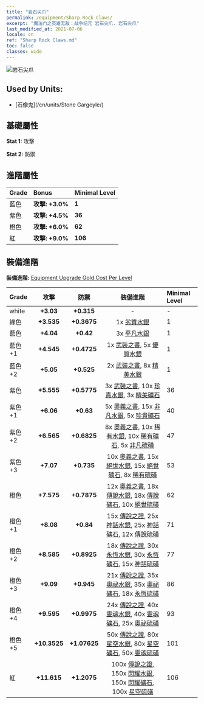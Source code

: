 ```yaml
---
title: "岩石尖爪"
permalink: /equipment/Sharp Rock Claws/
excerpt: "魔法门之英雄无敌：战争纪元 岩石尖爪. 岩石尖爪"
last_modified_at: 2021-07-06
locale: cn
ref: "Sharp Rock Claws.md"
toc: false
classes: wide
---
```


  ![岩石尖爪](/images/e/e_6023.png)

## Used by Units:

* [石像鬼](/cn/units/Stone Gargoyle/) 


## 基礎屬性
 **Stat 1:** 攻擊

 **Stat 2:** 防禦

## 進階屬性

  |     Grade    |   Bonus | Minimal Level | 
  |:-------------|:--------|:--------------| 
  | 藍色 | **攻擊: +3.0%** | **1** | 
  | 紫色 | **攻擊: +4.5%** | **36** | 
  | 橙色 | **攻擊: +6.0%** | **62** | 
  | 紅 | **攻擊: +9.0%** | **106** | 


## 裝備進階
 **裝備進階:** [Equipment Upgrade Gold Cost Per Level](/equipment/EquipmentUpgradeCostPerLevel/) 

  |          Grade      | 攻擊 | 防禦 | 裝備進階 | Minimal Level |
  |:--------------------|:---------:|:---------:|:----------------:|:--------------|
  | white | **+3.03** | **+0.315** | - | - |
  | 綠色 | **+3.535** | **+0.3675** | 1x [劣質水銀](/cn/Items/mat_2/) | 1 |
  | 藍色 | **+4.04** | **+0.42** | 3x [平凡水銀](/cn/Items/mat_8/) | 1 |
  | 藍色 +1 | **+4.545** | **+0.4725** | 1x [武裝之書](/cn/Items/mat_18/), 5x [優質水銀](/cn/Items/mat_14/) | 1 |
  | 藍色 +2 | **+5.05** | **+0.525** | 2x [武裝之書](/cn/Items/mat_25/), 8x [精美水銀](/cn/Items/mat_21/) | 1 |
  | 紫色 | **+5.555** | **+0.5775** | 3x [武裝之書](/cn/Items/mat_32/), 10x [珍貴水銀](/cn/Items/mat_28/), 3x [精美礦石](/cn/Items/mat_19/) | 36 |
  | 紫色 +1 | **+6.06** | **+0.63** | 5x [奧義之書](/cn/Items/mat_39/), 15x [非凡水銀](/cn/Items/mat_35/), 5x [珍貴礦石](/cn/Items/mat_26/) | 40 |
  | 紫色 +2 | **+6.565** | **+0.6825** | 8x [奧義之書](/cn/Items/mat_46/), 10x [稀有水銀](/cn/Items/mat_42/), 10x [稀有礦石](/cn/Items/mat_40/), 5x [非凡硫磺](/cn/Items/mat_36/) | 47 |
  | 紫色 +3 | **+7.07** | **+0.735** | 10x [奧義之書](/cn/Items/mat_53/), 15x [絕世水銀](/cn/Items/mat_49/), 15x [絕世礦石](/cn/Items/mat_47/), 8x [稀有硫磺](/cn/Items/mat_43/) | 53 |
  | 橙色 | **+7.575** | **+0.7875** | 12x [奧義之書](/cn/Items/mat_60/), 18x [傳說水銀](/cn/Items/mat_56/), 18x [傳說礦石](/cn/Items/mat_54/), 10x [絕世硫磺](/cn/Items/mat_50/) | 62 |
  | 橙色 +1 | **+8.08** | **+0.84** | 15x [傳說之證](/cn/Items/mat_67/), 25x [神話水銀](/cn/Items/mat_63/), 25x [神話礦石](/cn/Items/mat_61/), 12x [傳說硫磺](/cn/Items/mat_57/) | 71 |
  | 橙色 +2 | **+8.585** | **+0.8925** | 18x [傳說之證](/cn/Items/mat_74/), 30x [永恆水銀](/cn/Items/mat_70/), 30x [永恆礦石](/cn/Items/mat_68/), 15x [神話硫磺](/cn/Items/mat_64/) | 77 |
  | 橙色 +3 | **+9.09** | **+0.945** | 21x [傳說之證](/cn/Items/mat_81/), 35x [奧祕水銀](/cn/Items/mat_77/), 35x [奧祕礦石](/cn/Items/mat_75/), 18x [永恆硫磺](/cn/Items/mat_71/) | 86 |
  | 橙色 +4 | **+9.595** | **+0.9975** | 24x [傳說之證](/cn/Items/mat_88/), 40x [靈魂水銀](/cn/Items/mat_84/), 40x [靈魂礦石](/cn/Items/mat_82/), 25x [奧祕硫磺](/cn/Items/mat_78/) | 93 |
  | 橙色 +5 | **+10.3525** | **+1.07625** | 50x [傳說之證](/cn/Items/mat_95/), 80x [星空水銀](/cn/Items/mat_91/), 80x [星空礦石](/cn/Items/mat_89/), 50x [靈魂硫磺](/cn/Items/mat_85/) | 101 |
  | 紅 | **+11.615** | **+1.2075** | 100x [傳說之證](/cn/Items/mat_102/), 150x [閃耀水銀](/cn/Items/mat_98/), 150x [閃耀礦石](/cn/Items/mat_96/), 100x [星空硫磺](/cn/Items/mat_92/) | 106 |

